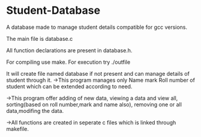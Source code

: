 # Student-Database

A database made to manage student details compatible for gcc versions.

The main file is database.c

All function declarations are present in database.h.

For compiling use  make.
For execution try  ./outfile

It will create file named database if not present and can manage details of student through it.
  ->This program manages only Name mark Roll number of student which can be extended according to need.
  
  ->This program offer adding of new data, viewing a data and view all, sorting(based on roll number,mark and name also),
     removing one or all data,modifing the data.
     
  ->All functions are created in seperate c files which is linked through makefile.
  
  
